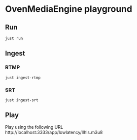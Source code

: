 # OvenMediaEngine playground

## Run

```
just run
```

## Ingest

### RTMP

```
just ingest-rtmp
```

### SRT

```
just ingest-srt
```

## Play

Play using the following URL http://localhost:3333/app/lowlatency/llhls.m3u8
